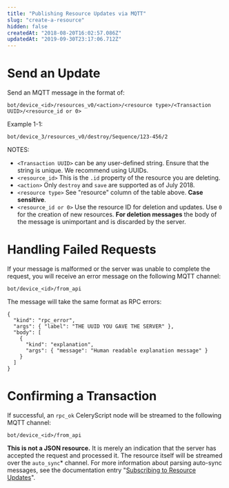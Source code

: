 ```yaml
---
title: "Publishing Resource Updates via MQTT"
slug: "create-a-resource"
hidden: false
createdAt: "2018-08-20T16:02:57.086Z"
updatedAt: "2019-09-30T23:17:06.712Z"
---
```

# Send an Update

Send an MQTT message in the format of:

```
bot/device_<id>/resources_v0/<action>/<resource type>/<Transaction UUID>/<resource_id or 0>
```

Example 1-1:

```
bot/device_3/resources_v0/destroy/Sequence/123-456/2
```

NOTES:

 * `<Transaction UUID>` can be any user-defined string. Ensure that the string is unique. We recommend using UUIDs.
 * `<resource_id>` This is the `.id` property of the resource you are deleting.
 * `<action>` Only `destroy` and `save` are supported as of July 2018.
 * `<resource type>` See "resource" column of the table above. **Case sensitive**.
 * `<resource_id or 0>` Use the resource ID for deletion and updates. Use `0` for the creation of new resources.
**For deletion messages** the body of the message is unimportant and is discarded by the server.

# Handling Failed Requests

If your message is malformed or the server was unable to complete the request, you will receive an error message on the following MQTT channel:

```
bot/device_<id>/from_api
```

The message will take the same format as RPC errors:

```
{
  "kind": "rpc_error",
  "args": { "label": "THE UUID YOU GAVE THE SERVER" },
  "body": [
    {
      "kind": "explanation",
      "args": { "message": "Human readable explanation message" }
    }
  ]
}
```

# Confirming a Transaction

If successful, an `rpc_ok` CeleryScript node will be streamed to the following MQTT channel:

```
bot/device_<id>/from_api
```

**This is not a JSON resource.** It is merely an indication that the server has accepted the request and processed it. The resource itself will be streamed over the `auto_sync`* channel. For more information about parsing auto-sync messages, see the documentation entry "[Subscribing to Resource Updates](doc:realtime-updates-auto-sync)".
